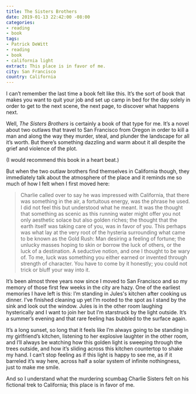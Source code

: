 ```yaml
---
title: The Sisters Brothers
date: 2019-01-13 22:42:00 -08:00
categories:
- reading
- book
tags:
- Patrick DeWitt
- reading
- book
- california light
extract: This place is in favor of me.
city: San Francisco
country: California
---
```


I can’t remember the last time a book felt like this. It’s the sort of book that makes you want to quit your job and set up camp in bed for the day solely in order to get to the next scene, the next page, to discover what happens next.

Well, _The Sisters Brothers_ is certainly a book of that type for me. It’s a novel about two outlaws that travel to San Francisco from Oregon in order to kill a man and along the way they murder, steal, and plunder the landscape for all it’s worth. But there’s something dazzling and warm about it all despite the grief and violence of the plot.

(I would recommend this book in a heart beat.)

But when the two outlaw brothers find themselves in California though, they immediately talk about the atmosphere of the place and it reminds me so much of how I felt when I first moved here:

> Charlie called over to say he was impressed with California, that there was something in the air, a fortuitous energy, was the phrase he used. I did not feel this but understood what he meant. It was the thought that something as scenic as this running water might offer you not only aesthetic solace but also golden riches; the thought that the earth itself was taking care of you, was in favor of you. This perhaps was what lay at the very root of the hysteria surrounding what came to be known as the Gold Rush: Man desiring a feeling of fortune; the unlucky masses hoping to skin or borrow the luck of others, or the luck of a destination. A seductive notion, and one I thought to be wary of. To me, luck was something you either earned or invented through strength of character. You have to come by it honestly; you could not trick or bluff your way into it.

It’s been almost three years now since I moved to San Francisco and so my memory of those first few weeks in the city are hazy. One of the earliest memories I have left is this: I’m standing in Jules's kitchen after cooking us dinner. I’ve finished cleaning up yet I’m rooted to the spot as I stand by the sink and look out the window. Jules is in the other room laughing hysterically and I want to join her but I’m starstruck by the light outside. It’s a summer’s evening and that rare feeling has bubbled to the surface again.

It’s a long sunset, so long that it feels like I’m always going to be standing in my girlfriend’s kitchen, listening to her explosive laughter in the other room, and I’ll always be watching how this golden light is sweeping through the trees outside, and how it’s sliding across this kitchen countertop to shake my hand. I can’t stop feeling as if this light is happy to see me, as if it barreled it’s way here, across half a solar system of infinite nothingness, just to make me smile.

And so I understand what the murdering scumbag Charlie Sisters felt on his fictional trek to California; this place is in favor of me.
